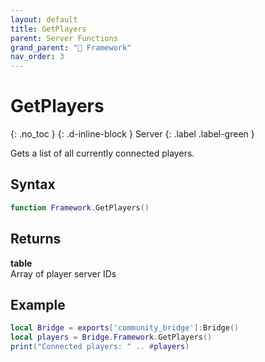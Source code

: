 ```yaml
---
layout: default
title: GetPlayers
parent: Server Functions
grand_parent: "🧩 Framework"
nav_order: 3
---
```


# GetPlayers
{: .no_toc }
{: .d-inline-block }
Server
{: .label .label-green }

Gets a list of all currently connected players.

## Syntax

```lua
function Framework.GetPlayers()
```

## Returns

**table**  
Array of player server IDs

## Example

```lua
local Bridge = exports['community_bridge']:Bridge()
local players = Bridge.Framework.GetPlayers()
print("Connected players: " .. #players)
```
